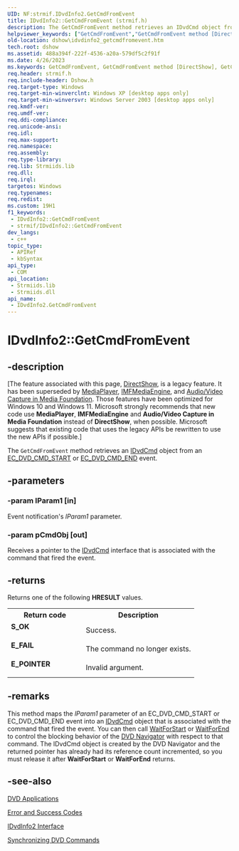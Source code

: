 ```yaml
---
UID: NF:strmif.IDvdInfo2.GetCmdFromEvent
title: IDvdInfo2::GetCmdFromEvent (strmif.h)
description: The GetCmdFromEvent method retrieves an IDvdCmd object from an EC_DVD_CMD_START or EC_DVD_CMD_END event.
helpviewer_keywords: ["GetCmdFromEvent","GetCmdFromEvent method [DirectShow]","GetCmdFromEvent method [DirectShow]","IDvdInfo2 interface","IDvdInfo2 interface [DirectShow]","GetCmdFromEvent method","IDvdInfo2.GetCmdFromEvent","IDvdInfo2::GetCmdFromEvent","IDvdInfo2GetCmdFromEvent","dshow.idvdinfo2_getcmdfromevent","strmif/IDvdInfo2::GetCmdFromEvent"]
old-location: dshow\idvdinfo2_getcmdfromevent.htm
tech.root: dshow
ms.assetid: 488a394f-222f-4536-a20a-579df5c2f91f
ms.date: 4/26/2023
ms.keywords: GetCmdFromEvent, GetCmdFromEvent method [DirectShow], GetCmdFromEvent method [DirectShow],IDvdInfo2 interface, IDvdInfo2 interface [DirectShow],GetCmdFromEvent method, IDvdInfo2.GetCmdFromEvent, IDvdInfo2::GetCmdFromEvent, IDvdInfo2GetCmdFromEvent, dshow.idvdinfo2_getcmdfromevent, strmif/IDvdInfo2::GetCmdFromEvent
req.header: strmif.h
req.include-header: Dshow.h
req.target-type: Windows
req.target-min-winverclnt: Windows XP [desktop apps only]
req.target-min-winversvr: Windows Server 2003 [desktop apps only]
req.kmdf-ver: 
req.umdf-ver: 
req.ddi-compliance: 
req.unicode-ansi: 
req.idl: 
req.max-support: 
req.namespace: 
req.assembly: 
req.type-library: 
req.lib: Strmiids.lib
req.dll: 
req.irql: 
targetos: Windows
req.typenames: 
req.redist: 
ms.custom: 19H1
f1_keywords:
 - IDvdInfo2::GetCmdFromEvent
 - strmif/IDvdInfo2::GetCmdFromEvent
dev_langs:
 - c++
topic_type:
 - APIRef
 - kbSyntax
api_type:
 - COM
api_location:
 - Strmiids.lib
 - Strmiids.dll
api_name:
 - IDvdInfo2.GetCmdFromEvent
---
```


# IDvdInfo2::GetCmdFromEvent


## -description

\[The feature associated with this page, [DirectShow](/windows/win32/directshow/directshow), is a legacy feature. It has been superseded by [MediaPlayer](/uwp/api/Windows.Media.Playback.MediaPlayer), [IMFMediaEngine](/windows/win32/api/mfmediaengine/nn-mfmediaengine-imfmediaengine), and [Audio/Video Capture in Media Foundation](windows/win32/medfound/audio-video-capture-in-media-foundation). Those features have been optimized for Windows 10 and Windows 11. Microsoft strongly recommends that new code use **MediaPlayer**, **IMFMediaEngine** and **Audio/Video Capture in Media Foundation** instead of **DirectShow**, when possible. Microsoft suggests that existing code that uses the legacy APIs be rewritten to use the new APIs if possible.\]

The <code>GetCmdFromEvent</code> method retrieves an <a href="/windows/desktop/api/strmif/nn-strmif-idvdcmd">IDvdCmd</a> object from an <a href="/windows/desktop/DirectShow/ec-dvd-cmd-start">EC_DVD_CMD_START</a> or <a href="/windows/desktop/DirectShow/ec-dvd-cmd-end">EC_DVD_CMD_END</a> event.

## -parameters

### -param lParam1 [in]

Event notification's <i>lParam1</i> parameter.

### -param pCmdObj [out]

Receives a pointer to the  <a href="/windows/desktop/api/strmif/nn-strmif-idvdcmd">IDvdCmd</a> interface that is associated with the command that fired the event.

## -returns

Returns one of the following <b>HRESULT</b> values.

<table>
<tr>
<th>Return code</th>
<th>Description</th>
</tr>
<tr>
<td width="40%">
<dl>
<dt><b>S_OK</b></dt>
</dl>
</td>
<td width="60%">
Success.

</td>
</tr>
<tr>
<td width="40%">
<dl>
<dt><b>E_FAIL</b></dt>
</dl>
</td>
<td width="60%">
The command no longer exists.

</td>
</tr>
<tr>
<td width="40%">
<dl>
<dt><b>E_POINTER</b></dt>
</dl>
</td>
<td width="60%">
Invalid argument.

</td>
</tr>
</table>

## -remarks

This method maps the <i>lParam1</i> parameter of an EC_DVD_CMD_START or EC_DVD_CMD_END event into an <a href="/windows/desktop/api/strmif/nn-strmif-idvdcmd">IDvdCmd</a> object that is associated with the command that fired the event. You can then call <a href="/windows/desktop/api/strmif/nf-strmif-idvdcmd-waitforstart">WaitForStart</a> or <a href="/windows/desktop/api/strmif/nf-strmif-idvdcmd-waitforend">WaitForEnd</a> to control the blocking behavior of the <a href="/windows/desktop/DirectShow/dvd-navigator-filter">DVD Navigator</a> with respect to that command. The IDvdCmd object is created by the DVD Navigator and the returned pointer has already had its reference count incremented, so you must release it after <b>WaitForStart</b> or <b>WaitForEnd</b> returns.

## -see-also

<a href="/windows/desktop/DirectShow/dvd-applications">DVD Applications</a>



<a href="/windows/desktop/DirectShow/error-and-success-codes">Error and Success Codes</a>



<a href="/windows/desktop/api/strmif/nn-strmif-idvdinfo2">IDvdInfo2 Interface</a>



<a href="/windows/desktop/DirectShow/synchronizing-dvd-commands">Synchronizing DVD Commands</a>